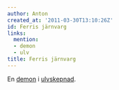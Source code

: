 ```yaml
---
author: Anton
created_at: '2011-03-30T13:10:26Z'
id: Ferris järnvarg
links:
  mention:
  - demon
  - ulv
title: Ferris järnvarg
---
```


En [demon] i [ulvskepnad].

  [demon]: demon
  [ulvskepnad]: ulv
